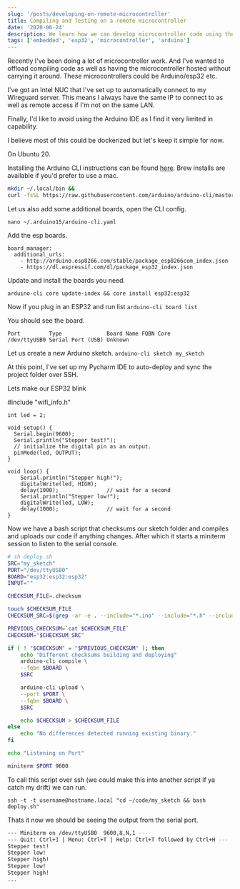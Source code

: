 ```yaml
---
slug: '/posts/developing-on-remote-microcontroller'
title: Compiling and Testing on a remote microcontroller
date: '2020-06-24'
description: We learn how we can develop microcontroller code using the Arduino CLI, compile it and the upload our code to the micrcontroller.
tags: ['embedded', 'esp32', 'microcontroller', 'arduino']
---
```


Recently I've been doing a lot of microcontroller work. And I've wanted to offload compiling code as well as
having the microcontroller hosted without carrying it around. These microcontrollers could be Arduino/esp32 etc.

I've got an Intel NUC that I've set up to automatically connect to my Wireguard server. This means I always have
the same IP to connect to as well as remote access if I'm not on the same LAN.

Finally, I'd like to avoid using the Arduino IDE as I find it very limited in capability.

I believe most of this could be dockerized but let's keep it simple for now.

On Ubuntu 20.

Installing the Arduino CLI instructions can be found [here](https://arduino.github.io/arduino-cli/installation/). Brew installs are available
if you'd prefer to use a mac.

```bash
mkdir ~/.local/bin &&
curl -fsSL https://raw.githubusercontent.com/arduino/arduino-cli/master/install.sh | BINDIR=~/.local/bin sh
```

Let us also add some additional boards, open the CLI config.

`nano ~/.arduino15/arduino-cli.yaml`

Add the esp boards.

```
board_manager:
  additional_urls:
    - http://arduino.esp8266.com/stable/package_esp8266com_index.json
    - https://dl.espressif.com/dl/package_esp32_index.json
```

Update and install the boards you need.

`arduino-cli core update-index && core install esp32:esp32`

Now if you plug in an ESP32 and run list
`arduino-cli board list`

You should see the board.

```
Port         Type              Board Name FQBN Core
/dev/ttyUSB0 Serial Port (USB) Unknown
```

Let us create a new Arduino sketch.
`arduino-cli sketch my_sketch`

At this point, I've set up my Pycharm IDE to auto-deploy and sync the project folder over SSH.

Lets make our ESP32 blink

#include "wifi_info.h"

```
int led = 2;

void setup() {
  Serial.begin(9600);
  Serial.println("Stepper test!");
  // initialize the digital pin as an output.
  pinMode(led, OUTPUT);
}

void loop() {
    Serial.println("Stepper high!");
    digitalWrite(led, HIGH);
    delay(1000);               // wait for a second
    Serial.println("Stepper low!");
    digitalWrite(led, LOW);
    delay(1000);               // wait for a second
}
```

Now we have a bash script that checksums our sketch folder and compiles and uploads our code if anything
changes. After which it starts a miniterm session to listen to the serial console.

```bash
# sh deploy.sh
SRC="my_sketch"
PORT="/dev/ttyUSB0"
BOARD="esp32:esp32:esp32"
INPUT=""

CHECKSUM_FILE=.checksum

touch $CHECKSUM_FILE
CHECKSUM_SRC=$(grep -ar -e . --include="*.ino" --include="*.h" --include="*.c" $SRC | cksum | cut -c-32)

PREVIOUS_CHECKSUM=`cat $CHECKSUM_FILE`
CHECKSUM="$CHECKSUM_SRC"

if [ ! "$CHECKSUM" = "$PREVIOUS_CHECKSUM" ]; then
    echo "Different checksums building and deploying"
    arduino-cli compile \
    --fqbn $BOARD \
    $SRC

    arduino-cli upload \
    --port $PORT \
    --fqbn $BOARD \
    $SRC

    echo $CHECKSUM > $CHECKSUM_FILE
else
    echo "No differences detected running existing binary."
fi

echo "Listening on Port"

miniterm $PORT 9600
```

To call this script over ssh (we could make this into another script if ya catch my drift) we can run.

`ssh -t -t username@hostname.local "cd ~/code/my_sketch && bash deploy.sh"`

Thats it now we should be seeing the output from the serial port.

```bash
--- Miniterm on /dev/ttyUSB0  9600,8,N,1 ---
--- Quit: Ctrl+] | Menu: Ctrl+T | Help: Ctrl+T followed by Ctrl+H ---
Stepper test!
Stepper low!
Stepper high!
Stepper low!
Stepper high!
...
```
